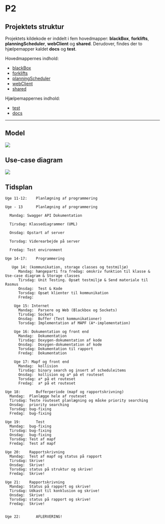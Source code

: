 # P2

## Projektets struktur 
Projektets kildekode er inddelt i fem hovedmapper: **blackBox**, **forklifts**, **planningScheduler**, **webClient** og **shared**.
Derudover, findes der to hjælpemapper kaldet **docs** og **test**. 

Hovedmappernes indhold:
- [blackBox](./src/blackBox/)
- [forklifts](./src/forklifts/)
- [planningScheduler](./src/planningScheduler/)
- [webClient](./src/webClient/)
- [shared](./src/shared/)

Hjælpemappernes indhold:
- [test](./test/)
- [docs](./docs/)

---

## Model
![](./docs/media/model.png)

## Use-case diagram
![](./docs/media/Use_case_diagram.png)

## Tidsplan
```
Uge 11-12:    Planlægning af programmering

Uge - 13      Planlægning af programmering

  Mandag: Swagger API Dokumentation

  Tirsdag: Klassediagrammer (UML)

  Onsdag: Opstart af server

  Torsdag: Viderearbejde på server

  Fredag: Test environment

Uge 14-17:    Programmering

   Uge 14: (kommunikation, storage classes og testmiljø)
      Mandag: hængeparti fra fredag: omskriv funktion til klasse & Use-case diagram & Storage classes
      Tirsdag: Unit Testing. Opsæt testmiljø & Send materiale til Rasmus
      Onsdag:  Test & Kode
      Torsdag: Opsæt klienter til kommunikation
      Fredag: 
    
    Uge 15: Internet
      Mandag:  Parsere og Web (Blackbox og Sockets)
      Tirsdag: Sockets
      Onsdag:  Buffer (Test kommunikationer)
      Torsdag: Implementation af MAPF (A*-implementation) 

    Uge 16: Dokumentation og front end
      Mandag:  Dokumentation
      Tirsdag: Doxygen-dokumentation af kode
      Onsdag:  Doxygen-dokumentation af kode
      Torsdag: Dokumentation til rapport
      Fredag:  Dokumentation

    Uge 17: Mapf og front end
      Mandag:  kollision
      Tirsdag: binary search og insert af scheduleitems
      Onsdag:  kollision og a* på et routeset
      Torsdag: a* på et routeset
      Fredag:  a* på et routeset

Uge 18:       Bufferperiode (mapf og rapportskrivning)
  Mandag:  Planlægge hele af routeset
  Tirsdag: Teste routeset planlægning og måske priority searching
  Onsdag:  priority searching
  Torsdag: bug-fixing
  Fredag:  bug-fixing

Uge 19:       Test
  Mandag:  bug-fixing
  Tirsdag: bug-fixing
  Onsdag:  bug-fixing
  Torsdag: Test af mapf
  Fredag:  Test af mapf

Uge 20:    Rapportskrivning
  Mandag:  Test af mapf og status på rapport
  Tirsdag: Skrive!
  Onsdag:  Skrive!
  Torsdag: status på struktur og skrive!
  Fredag:  Skrive!

Uge 21:    Rapportskrivning
  Mandag:  Status på rapport og skrive!
  Tirsdag: Udkast til konklusion og skrive!
  Onsdag:  Skrive!
  Torsdag: status på rapport og skrive!
  Fredag:  Skrive!


Uge 22:       AFLERVERING!
```
